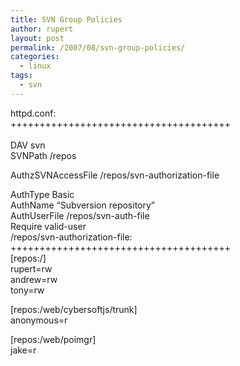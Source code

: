 ```yaml
---
title: SVN Group Policies
author: rupert
layout: post
permalink: /2007/08/svn-group-policies/
categories:
  - linux
tags:
  - svn
---
```

httpd.conf:  
++++++++++++++++++++++++++++++++++++++  
<location>  
DAV svn  
SVNPath /repos</location>

AuthzSVNAccessFile /repos/svn-authorization-file

AuthType Basic  
AuthName &#8220;Subversion repository&#8221;  
AuthUserFile /repos/svn-auth-file  
Require valid-user  
/repos/svn-authorization-file:  
++++++++++++++++++++++++++++++++++++++  
[repos:/]  
rupert=rw  
andrew=rw  
tony=rw

[repos:/web/cybersoftjs/trunk]  
anonymous=r

[repos:/web/poimgr]  
jake=r